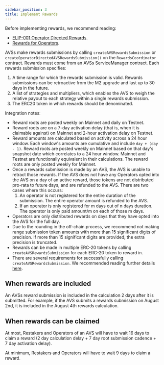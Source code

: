 ```yaml
---
sidebar_position: 3
title: Implement Rewards
---
```

Before implementing rewards, we recommend reading:
* [ELIP-001 Operator Directed Rewards](https://github.com/eigenfoundation/ELIPs/blob/main/ELIPs/ELIP-001.md#distribution-of-operator-directed-rewards).
* [Rewards for Operators](../../operators/operator-guides/operator-rewards-config.md).

AVSs make rewards submissions by calling `createAVSRewardsSubmission` or `createOperatorDirectedAVSRewardsSubmission()` on 
the `RewardsCoordinator` contract. Rewards must come from an AVSs ServiceManager contract. Each rewards submission specifies:  

1. A time range for which the rewards submission is valid. Rewards submissions can be retroactive from the M2 upgrade and last up to 30 days in the future.
2. A list of strategies and multipliers, which enables the AVS to weigh the relative payout to each strategy within a single rewards submission.
3. The ERC20 token in which rewards should be denominated.

Integration notes:
- Reward roots are posted weekly on Mainnet and daily on Testnet.
- Reward roots are on a 7-day activation delay (that is, when it is claimable against) on Mainnet and 2-hour activation delay on Testnet.
- Reward amounts are calculated based on activity across a 24 hour window. Each window's amounts are cumulative and include `day + (day - 1)`. 
Reward roots are posted weekly on Mainnet based on that day's snapshot date which correlates to a 24 hour window. Mainnet and Testnet are functionally 
equivalent in their calculations. The reward roots are only posted weekly for Mainnet.
- Once a rewards submission is made by an AVS, the AVS is unable to retract those rewards. If the AVS does not have any Operators opted into 
the AVS on a day of an active reward, those tokens are not distributed pro-rata to future days, and are refunded to the AVS. There are two cases where this occurs:
    1. An operator is not registered for the entire duration of the submission. The entire operator amount is refunded to the AVS.
    2. If an operator is only registered for m days out of n days duration. The operator is only paid amount/m on each of those m days.
- Operators are only distributed rewards on days that they have opted into the AVS for the full day.
- Due to the rounding in the off-chain process, we recommend not making range submission token amounts with more than 15 significant digits of precision. 
If more than 15 significant digits are provided, the extra precision is truncated.
- Rewards can be made in multiple ERC-20 tokens by calling `createAVSRewardsSubmission` for each ERC-20 token to reward in.  
- There are several requirements for successfully calling `createAVSRewardsSubmission`. We recommended reading further details [here](https://github.com/Layr-Labs/eigenlayer-contracts/blob/dev/docs/core/RewardsCoordinator.md#createavsrewardssubmission).

## When rewards are included

An AVSs reward submission is included in the calculation 2 days after it is submitted. For example, if the AVS submits a 
rewards submission on August 2nd, it is included in the August 4th rewards calculation.

## When rewards can be claimed

At most, Restakers and Operators of an AVS will have to wait 16 days to claim a reward (2 day calculation delay + 7 day root
submission cadence + 7 day activation delay). 

At minimum, Restakers and Operators will have to wait 9 days to claim a reward.